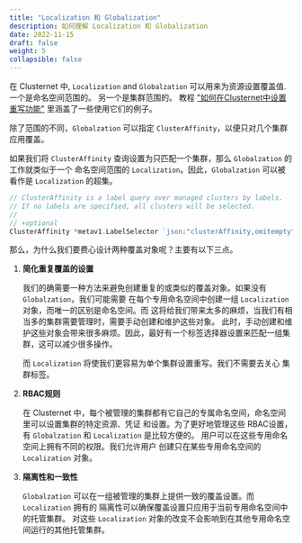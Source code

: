 ```yaml
---
title: "Localization 和 Globalization"
description: 如何理解 Localization 和 Globalization
date: 2022-11-15
draft: false
weight: 5
collapsible: false
---
```


在 Clusternet 中, `Localization` and `Globalzation` 可以用来为资源设置覆盖值. 一个是命名空间范围的。
另一个是集群范围的。
教程 ["如何在Clusternet中设置重写功能"](/docs/tutorials/multi-cluster-apps/setting-overrides/) 里涵盖了一些使用它们的例子。

除了范围的不同，`Globalzation` 可以指定 `ClusterAffinity`，以便只对几个集群应用覆盖。

如果我们将 `ClusterAffinity` 查询设置为只匹配一个集群，那么 `Globalzation` 的工作就类似于一个
命名空间范围的 `Localization`。因此，`Globalzation` 可以被看作是 `Localization` 的超集。


```go
// ClusterAffinity is a label query over managed clusters by labels.
// If no labels are specified, all clusters will be selected.
//
// +optional
ClusterAffinity *metav1.LabelSelector `json:"clusterAffinity,omitempty"`
```

那么，为什么我们要费心设计两种覆盖对象呢？主要有以下三点。

1. **简化重复覆盖的设置**

   我们的确需要一种方法来避免创建重复的或类似的覆盖对象。如果没有 `Globalzation`，我们可能需要
   在每个专用命名空间中创建一组 `Localization` 对象，而唯一的区别是命名空间。而
   这将给我们带来太多的麻烦，当我们有相当多的集群需要管理时，需要手动创建和维护这些对象。
   此时，手动创建和维护这些对象会带来很多麻烦。因此，最好有一个标签选择器设置来匹配一组集群，这可以减少很多操作。

   而 `Localization` 将使我们更容易为单个集群设置重写。我们不需要去关心
   集群标签。


2. **RBAC规则**

   在 Clusternet 中，每个被管理的集群都有它自己的专属命名空间，命名空间里可以设置集群的特定资源、凭证
   和设置。为了更好地管理这些 RBAC设置，有 `Globalzation` 和 `Localization` 是比较方便的。
   用户可以在这些专用命名空间上拥有不同的权限。我们允许用户
   创建只在某些专用命名空间的 `Localization` 对象。

3. **隔离性和一致性**

   `Globalzation` 可以在一组被管理的集群上提供一致的覆盖设置。而 `Localization` 拥有的
   隔离性可以确保覆盖设置只应用于当前专用命名空间中的托管集群。
   对这些 `Localization` 对象的改变不会影响到在其他专用命名空间运行的其他托管集群。

